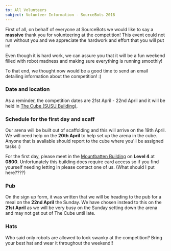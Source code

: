 ```yaml
---
to: All Volunteers
subject: Volunteer Information - SourceBots 2018
---
```


First of all, on behalf of everyone at SourceBots we would like to say a **massive** thank you for volunteering at the competition! This event could not run without you and we appreciate the hardwork and effort that you will put in!

Even though it is hard work, we can assure you that it will be a fun weekend filled with robot madness and making sure everything is running smoothly!

To that end, we thought now would be a good time to send an email detailing information about the competition! :)

### Date and location

As a reminder, the competition dates are 21st April - 22nd April and it will be held in [The Cube (SUSU Building)](http://data.southampton.ac.uk/building/42.html).

### Schedule for the first day and scaff

Our arena will be built out of scaffolding and this will arrive on the 19th April. We will need help on the **20th April** to help set up the arena in the cube. Anyone that is avaliable should report to the cube where you'll be assigned tasks :)

For the first day, please meet in the [Mountbatten Building]() on **Level 4** at **0800**. Unfortunately this building does require card access so if you find yourself needing letting in please contact one of us. (What should I put here????)

### Pub 

On the sign up form, it was written that we will be heading to the pub for a meal on the **22nd April** the Sunday. We have chosen instead to this on the **21st April** as we will be very busy on the Sunday setting down the arena and may not get out of The Cube until late.

### Hats

Who said only robots are allowed to look swanky at the competition? Bring your best hat and wear it throughout the weekend!!
